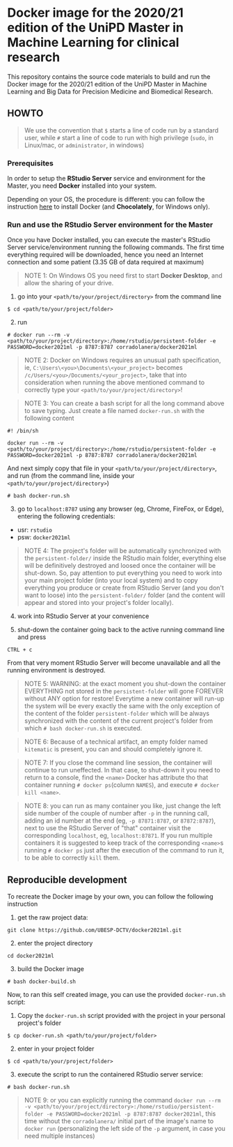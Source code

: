 # Docker image for the 2020/21 edition of the UniPD Master in Machine Learning for clinical research
 
This repository contains the source code materials to build and run the Docker image for the 2020/21 edition of the UniPD Master in Machine Learning and Big Data for Precision Medicine and Biomedical Research.
 
 
 
 
## HOWTO

> We use the convention that `$` starts a line of code run by a standard user, while `#` start a line of code to run with high privilege (`sudo`, in Linux/mac, or `administrator`, in windows)


### Prerequisites

In order to setup the **RStudio Server** service and environment for the Master, you need **Docker** installed into your system. 

Depending on your OS, the procedure is different: you can follow the instruction [here](https://github.com/aaronpeikert/reproducible-research#resources) to install Docker (and **Chocolately**, for Windows only).


### Run and use the RStudio Server environment for the Master

Once you have Docker installed, you can execute the master's RStudio Server service/environment running the following commands. The first time everything required will be downloaded, hence you need an Internet connection and some patient (3.35 GB of data required at maximum)

> NOTE 1: On Windows OS you need first to start **Docker Desktop**, and allow the sharing of your drive.


1. go into your `<path/to/your/project/directory>` from the command line
  ```
  $ cd <path/to/your/project/folder>
  ```

2. run 
  ```
  # docker run --rm -v <path/to/your/project/directory>:/home/rstudio/persistent-folder -e PASSWORD=docker2021ml -p 8787:8787 corradolanera/docker2021ml
  ```

> NOTE 2: Docker on Windows requires an unusual path specification, ie, `C:\Users\<you>\Documents\<your_project>` becomes `/c/Users/<you>/Documents/<your_project>`, take that into consideration when running the above mentioned command to correctly type your `<path/to/your/project/directory>`!

> NOTE 3: You can create a bash script for all the long command above to save typing. Just create a file named `docker-run.sh` with the following content

  ```
  #! /bin/sh

  docker run --rm -v <path/to/your/project/directory>:/home/rstudio/persistent-folder -e PASSWORD=docker2021ml -p 8787:8787 corradolanera/docker2021ml
  ```
  
  And next simply copy that file in your `<path/to/your/project/directory>`, and run (from the command line, inside your `<path/to/your/project/directory>`)
  
  ```
  # bash docker-run.sh
  ```
  

3. go to `localhost:8787` using any browser (eg, Chrome, FireFox, or Edge), entering the following credentials:

  - usr: `rstudio`
  - psw: `docker2021ml`
  
> NOTE 4: The project's folder will be automatically synchronized with the `persistent-folder/` inside the RStudio main folder, everything else will be definitively destroyed and loosed once the container will be shut-down. So, pay attention to put everything you need to work into your main project folder (into your local system) and to copy everything you produce or create from RStudio Server (and you don't want to loose) into the `persistent-folder/` folder (and the content will appear and stored into your project's folder locally).

4. work into RStudio Server at your convenience

5. shut-down the container going back to the active running command line and press
  ```
  CTRL + c
  ```
  From that very moment RStudio Server will become unavailable and all the running environment is destroyed.
  
> NOTE 5: WARNING: at the exact moment you shut-down the container EVERYTHING not stored in the `persistent-folder` will gone FOREVER without ANY option for restore! Everytime a new container will run-up the system will be every exactly the same with the only exception of the content of the folder `persistent-folder` which will be always synchronized with the content of the current project's folder from which `# bash docker-run.sh` is executed.

> NOTE 6: Because of a technical artifact, an empty folder named `kitematic` is present, you can and should completely ignore it.

> NOTE 7: If you close the command line session, the container will continue to run uneffected. In that case, to shut-down it you need to return to a console, find the `<name>` Docker has attribute tho that container running `# docker ps`(column `NAMES`), and execute `# docker kill <name>`.

> NOTE 8: you can run as many container you like, just change the left side number of the couple of number after `-p` in the running call, adding an id number at the end (eg, `-p 87871:8787`, or `87872:8787`), next to use the RStudio Server of "that" container visit the corresponding `localhost`, eg, `localhost:87871`. If you run multiple containers it is suggested to keep track of the corresponding `<name>`s running `# docker ps` just after the execution of the command to run it, to be able to correctly `kill` them.


## Reproducible development

To recreate the Docker image by your own, you can follow the following instruction

1. get the raw project data:

  ```
  git clone https://github.com/UBESP-DCTV/docker2021ml.git
  ```

2. enter the project directory

  ```
  cd docker2021ml
  ```

3. build the Docker image
  ```
  # bash docker-build.sh
  ```

Now, to ran this self created image, you can use the provided `docker-run.sh` script:

  
1. Copy the `docker-run.sh` script provided with the project in your personal project's folder
  ```
  $ cp docker-run.sh <path/to/your/project/folder>
  ```

2. enter in your project folder
  ```
  $ cd <path/to/your/project/folder>
  ```
  
3. execute the script to run the containered RStudio server service:
  ```
  # bash docker-run.sh
  ```
> NOTE 9: or you can explicitly running the command `docker run --rm -v <path/to/your/project/directory>:/home/rstudio/persistent-folder -e PASSWORD=docker2021ml -p 8787:8787 docker2021ml`, this time without the `corradolanera/` initial part of the image's name to `docker run` (personalizing the left side of the `-p` argument, in case you need multiple instances)
  
  
